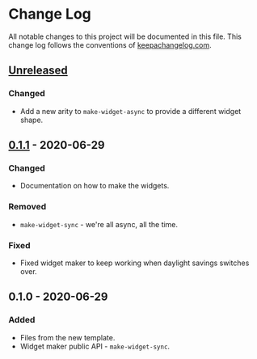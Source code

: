 # Change Log
All notable changes to this project will be documented in this file. This change log follows the conventions of [keepachangelog.com](http://keepachangelog.com/).

## [Unreleased]
### Changed
- Add a new arity to `make-widget-async` to provide a different widget shape.

## [0.1.1] - 2020-06-29
### Changed
- Documentation on how to make the widgets.

### Removed
- `make-widget-sync` - we're all async, all the time.

### Fixed
- Fixed widget maker to keep working when daylight savings switches over.

## 0.1.0 - 2020-06-29
### Added
- Files from the new template.
- Widget maker public API - `make-widget-sync`.

[Unreleased]: https://github.com/your-name/whenlet/compare/0.1.1...HEAD
[0.1.1]: https://github.com/your-name/whenlet/compare/0.1.0...0.1.1
